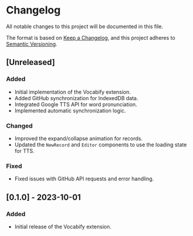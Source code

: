 # Changelog

All notable changes to this project will be documented in this file.

The format is based on [Keep a Changelog](https://keepachangelog.com/en/1.0.0/),
and this project adheres to [Semantic Versioning](https://semver.org/spec/v2.0.0.html).

## [Unreleased]

### Added
- Initial implementation of the Vocabify extension.
- Added GitHub synchronization for IndexedDB data.
- Integrated Google TTS API for word pronunciation.
- Implemented automatic synchronization logic.

### Changed
- Improved the expand/collapse animation for records.
- Updated the `NewRecord` and `Editor` components to use the loading state for TTS.

### Fixed
- Fixed issues with GitHub API requests and error handling.

## [0.1.0] - 2023-10-01

### Added
- Initial release of the Vocabify extension.
